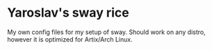 # Yaroslav's sway rice

My own config files for my setup of sway. Should work on any distro, however it is optimized for Artix/Arch Linux.

